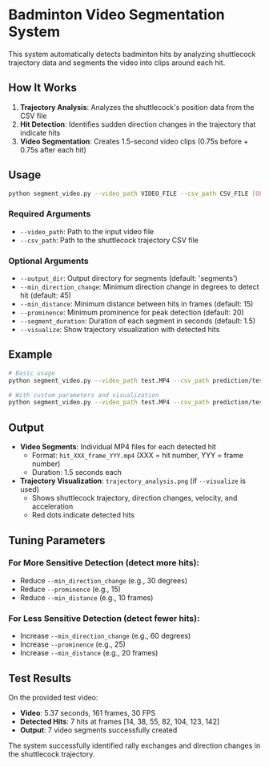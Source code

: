 # Badminton Video Segmentation System

This system automatically detects badminton hits by analyzing shuttlecock trajectory data and segments the video into clips around each hit.

## How It Works

1. **Trajectory Analysis**: Analyzes the shuttlecock's position data from the CSV file
2. **Hit Detection**: Identifies sudden direction changes in the trajectory that indicate hits
3. **Video Segmentation**: Creates 1.5-second video clips (0.75s before + 0.75s after each hit)

## Usage

```bash
python segment_video.py --video_path VIDEO_FILE --csv_path CSV_FILE [OPTIONS]
```

### Required Arguments
- `--video_path`: Path to the input video file
- `--csv_path`: Path to the shuttlecock trajectory CSV file

### Optional Arguments
- `--output_dir`: Output directory for segments (default: 'segments')
- `--min_direction_change`: Minimum direction change in degrees to detect hit (default: 45)
- `--min_distance`: Minimum distance between hits in frames (default: 15)
- `--prominence`: Minimum prominence for peak detection (default: 20)
- `--segment_duration`: Duration of each segment in seconds (default: 1.5)
- `--visualize`: Show trajectory visualization with detected hits

## Example

```bash
# Basic usage
python segment_video.py --video_path test.MP4 --csv_path prediction/test_ball.csv

# With custom parameters and visualization
python segment_video.py --video_path test.MP4 --csv_path prediction/test_ball.csv --output_dir my_segments --min_direction_change 30 --visualize
```

## Output

- **Video Segments**: Individual MP4 files for each detected hit
  - Format: `hit_XXX_frame_YYY.mp4` (XXX = hit number, YYY = frame number)
  - Duration: 1.5 seconds each
- **Trajectory Visualization**: `trajectory_analysis.png` (if `--visualize` is used)
  - Shows shuttlecock trajectory, direction changes, velocity, and acceleration
  - Red dots indicate detected hits

## Tuning Parameters

### For More Sensitive Detection (detect more hits):
- Reduce `--min_direction_change` (e.g., 30 degrees)
- Reduce `--prominence` (e.g., 15)
- Reduce `--min_distance` (e.g., 10 frames)

### For Less Sensitive Detection (detect fewer hits):
- Increase `--min_direction_change` (e.g., 60 degrees)
- Increase `--prominence` (e.g., 25)
- Increase `--min_distance` (e.g., 20 frames)

## Test Results

On the provided test video:
- **Video**: 5.37 seconds, 161 frames, 30 FPS
- **Detected Hits**: 7 hits at frames [14, 38, 55, 82, 104, 123, 142]
- **Output**: 7 video segments successfully created

The system successfully identified rally exchanges and direction changes in the shuttlecock trajectory.